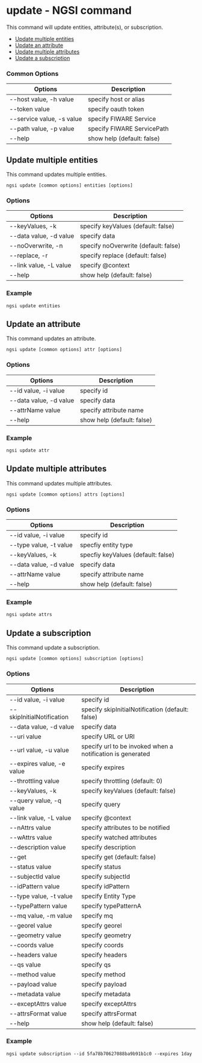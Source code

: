 # update - NGSI command

This command will update entities, attribute(s), or subscription.

-   [Update multiple entities](#update-multiple-entities)
-   [Update an attribute](#update-an-attribute)
-   [Update multiple attributes](#update-multiple-attributes)
-   [Update a subscription](#update-a-subscription)

### Common Options

| Options                   | Description                |
| ------------------------- | -------------------------- |
| --host value, -h value    | specify host or alias      |
| --token value             | specify oauth token        |
| --service value, -s value | specify FIWARE Service     |
| --path value, -p value    | specify FIWARE ServicePath |
| --help                    | show help (default: false) |

<a name="update-multiple-entities"/>

## Update multiple entities

This command updates multiple entities.

```console
ngsi update [common options] entities [options]
```

### Options

| Options                   | Description                          |
| ------------------------- | ------------------------------------ |
| --keyValues, -k           | specify keyValues (default: false)   |
| --data value, -d value    | specify data                         |
| --noOverwrite, -n         | specify noOverwrite (default: false) |
| --replace, -r             | specify replace (default: false)     |
| --link value, -L value    | specify @context                     |
| --help                    | show help (default: false)           |

### Example

```console
ngsi update entities
```

<a name="update-an-attribute"/>

## Update an attribute

This command updates an attribute.

```console
ngsi update [common options] attr [options]
```

### Options

| Options                | Description                |
| ---------------------- | -------------------------- |
| --id value, -i value   | specify id                 |
| --data value, -d value | specify data               |
| --attrName value       | specify attribute name     |
| --help                 | show help (default: false) |

### Example

```console
ngsi update attr
```

<a name="update-multiple-attributes"/>

## Update multiple attributes

This command updates multiple attributes.

```console
ngsi update [common options] attrs [options]
```

### Options

| Options                | Description                        |
| ---------------------- | ---------------------------------- |
| --id value, -i value   | specify id                         |
| --type value, -t value | specfiy entity type                |
| --keyValues, -k        | specfiy keyValues (default: false) |
| --data value, -d value | specify data                       |
| --attrName value       | specify attribute name             |
| --help                 | show help (default: false)         |

### Example

```console
ngsi update attrs
```

<a name="update-a-subscription"/>

## Update a subscription

This command update a subscription.

```console
ngsi update [common options] subscription [options]
```

### Options

| Options                   | Description                                                |
| ------------------------- | ---------------------------------------------------------- |
| --id value, -i value      | specify id                                                 |
| --skipInitialNotification | specify skipInitialNotification (default: false)           |
| --data value, -d value    | specify data                                               |
| --uri value               | specify URL or URI                                         |
| --url value, -u value     | specify url to be invoked when a notification is generated |
| --expires value, -e value | specify expires                                            |
| --throttling value        | specify throttling (default: 0)                            |
| --keyValues, -k           | specify keyValues (default: false)                         |
| --query value, -q value   | specify query                                              |
| --link value, -L value    | specify @context                                           |
| --nAttrs value            | specify attributes to be notified                          |
| --wAttrs value            | specify watched attributes                                 |
| --description value       | specify description                                        |
| --get                     | specify get (default: false)                               |
| --status value            | specify status                                             |
| --subjectId value         | specify subjectId                                          |
| --idPattern value         | specify idPattern                                          |
| --type value, -t value    | specify Entity Type                                        |
| --typePattern value       | specify typePatternA                                       |
| --mq value, -m value      | specify mq                                                 |
| --georel value            | specify georel                                             |
| --geometry value          | specify geometry                                           |
| --coords value            | specify coords                                             |
| --headers value           | specify headers                                            |
| --qs value                | specify qs                                                 |
| --method value            | specify method                                             |
| --payload value           | specify payload                                            |
| --metadata value          | specify metadata                                           |
| --exceptAttrs value       | specify exceptAttrs                                        |
| --attrsFormat value       | specify attrsFormat                                        |
| --help                    | show help (default: false)                                 |

### Example

```console
ngsi update subscription --id 5fa78b70627088ba9b91b1c0 --expires 1day
```
